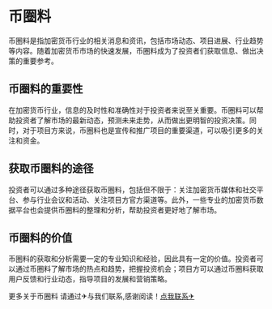 # 币圈料

币圈料是指加密货币行业的相关消息和资讯，包括市场动态、项目进展、行业趋势等内容。随着加密货币市场的快速发展，币圈料成为了投资者们获取信息、做出决策的重要参考。

## 币圈料的重要性

在加密货币行业，信息的及时性和准确性对于投资者来说至关重要。币圈料可以帮助投资者了解市场的最新动态，预测未来走势，从而做出更明智的投资决策。同时，对于项目方来说，币圈料也是宣传和推广项目的重要渠道，可以吸引更多的关注和资金。

## 获取币圈料的途径

投资者可以通过多种途径获取币圈料，包括但不限于：关注加密货币媒体和社交平台、参与行业会议和活动、关注项目方官方渠道等。此外，一些专业的加密货币数据平台也会提供币圈料的整理和分析，帮助投资者更好地了解市场。

## 币圈料的价值

币圈料的获取和分析需要一定的专业知识和经验，因此具有一定的价值。投资者可以通过币圈料了解市场的热点和趋势，把握投资机会；项目方可以通过币圈料获取用户反馈和行业动态，指导项目的发展和营销策略。

更多关于币圈料 请通过✈与我们联系,感谢阅读！[点我联系✈](https://web.k02.cc)